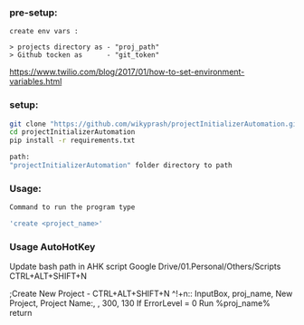 ### pre-setup:
```
create env vars :

> projects directory as - "proj_path"
> Github tocken as      - "git_token"
```
https://www.twilio.com/blog/2017/01/how-to-set-environment-variables.html

### setup: 
```bash
git clone "https://github.com/wikyprash/projectInitializerAutomation.git"
cd projectInitializerAutomation
pip install -r requirements.txt

path:
"projectInitializerAutomation" folder directory to path
```

### Usage:
```bash
Command to run the program type

'create <project_name>'
```

### Usage AutoHotKey
Update bash path in AHK script Google Drive/01.Personal/Others/Scripts
CTRL+ALT+SHIFT+N

;Create New Project - CTRL+ALT+SHIFT+N
^!+n::
InputBox, proj_name, New Project, Project Name:, , 300, 130
If ErrorLevel = 0
    Run <path to bash> %proj_name%
return